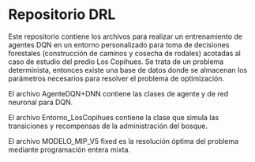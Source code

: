 # Repositorio DRL
Este repositorio contiene los archivos para realizar un entrenamiento de agentes DQN en un entorno personalizado para toma de decisiones forestales (construcción de caminos y cosecha de rodales) acotadas al caso de estudio del predio Los Copihues. Se trata de un problema determinista, entonces existe una base de datos donde se almacenan los parámetros necesarios para resolver el problema de optimización. 

  El archivo AgenteDQN+DNN contiene las clases de agente y de red neuronal para DQN.

  El archivo Entorno_LosCopihues contiene la clase que simula las transiciones y recompensas de la administración del bosque.

  El archivo MODELO_MIP_V5 fixed es la resolución óptima del problema mediante programación entera mixta.

